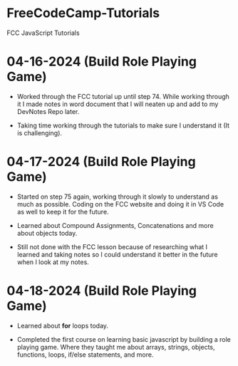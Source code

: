 # FreeCodeCamp-Tutorials
 FCC JavaScript Tutorials

 # 04-16-2024 (Build Role Playing Game)

 * Worked through the FCC tutorial up until step 74. While working through it I made notes in word document that I will neaten up and add to my DevNotes Repo later.
 
 * Taking time working through the tutorials to make sure I understand it (It is challenging).

 # 04-17-2024 (Build Role Playing Game)

 * Started on step 75 again, working through it slowly to understand as much as possible. Coding on the FCC website and doing it in VS Code as well to keep it for the future.
 
 * Learned about Compound Assignments, Concatenations and more about objects today. 

 * Still not done with the FCC lesson because of researching what I learned and taking notes so I could understand it better in the future when I look at my notes.

 # 04-18-2024 (Build Role Playing Game)

 * Learned about **for** loops today. 
 
 * Completed the first course on learning basic javascript by building a role playing game. Where they taught me about arrays, strings, objects, functions, loops, if/else statements, and more.